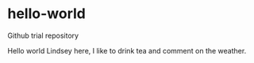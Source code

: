 # hello-world
Github trial repository

Hello world
Lindsey here, I like to drink tea and comment on the weather.
